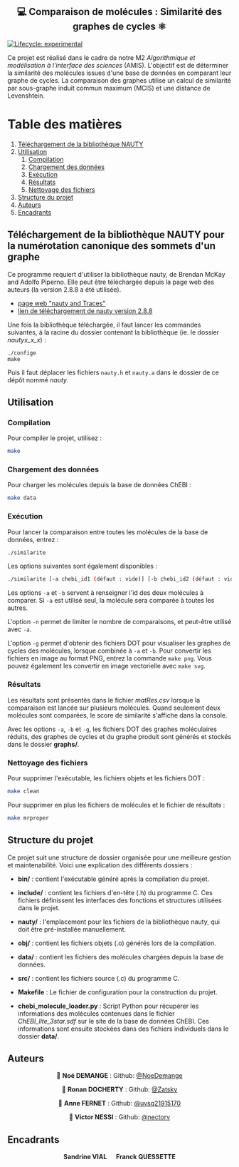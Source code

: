 <h2 align="center"> 💻 Comparaison de molécules : Similarité des graphes de cycles ⚛️</h2>
<p>
</p>

<!-- badges: start -->
[![Lifecycle:
experimental](https://img.shields.io/badge/lifecycle-experimental-orange.svg)](https://lifecycle.r-lib.org/articles/stages.html#experimental)
<!-- badges: end -->

Ce projet est réalisé dans le cadre de notre M2 *Algorithmique et modélisation à l'interface des sciences* (AMIS). L'objectif est de déterminer la similarité des molécules issues d'une base de données en comparant leur graphe de cycles. La comparaison des graphes utilise un calcul de similarité par sous-graphe induit commun maximum (MCIS) et une distance de Levenshtein.

# Table des matières
1. [Téléchargement de la bibliothèque NAUTY](#nauty)
2. [Utilisation](#Utilisation)
    1. [Compilation](#Compilation)
    2. [Chargement des données](#data)
    3. [Exécution](#exec)
    4. [Résultats](#res)
    5. [Nettoyage des fichiers](#clean)
3. [Structure du projet](#structure)
4. [Auteurs](#Auteurs)
5. [Encadrants](#Encadrants)

## Téléchargement de la bibliothèque NAUTY pour la numérotation canonique des sommets d'un graphe <a name="nauty"></a>

Ce programme requiert d'utiliser la bibliothèque nauty, de Brendan McKay and Adolfo Piperno. Elle peut être téléchargée depuis la page web des auteurs (la version 2.8.8 a été utilisée).
- [page web "nauty and Traces"](https://pallini.di.uniroma1.it/#howtogetit)
- [lien de téléchargement de nauty version 2.8.8](https://pallini.di.uniroma1.it/#howtogetit)

Une fois la bibliothèque téléchargée, il faut lancer les commandes suivantes, à la racine du dossier contenant la bibliothèque (ie. le dossier *nautyx_x_x*) :

```
./confige
make
```

Puis il faut déplacer les fichiers `nauty.h` et `nauty.a` dans le dossier de ce dépôt nommé *nauty*.

## Utilisation <a name="Utilisation"></a>

### Compilation <a name="Compilation"></a>

Pour compiler le projet, utilisez :
```sh
make
```
### Chargement des données <a name="data"></a>

Pour charger les molécules depuis la base de données ChEBI :
```sh
make data
```

### Exécution <a name="exec"></a>
Pour lancer la comparaison entre toutes les molécules de la base de données, entrez :
```sh
./similarite
```
Les options suivantes sont également disponibles :
```sh
./similarite [-a chebi_id1 (défaut : vide)] [-b chebi_id2 (défaut : vide)] [-n nb_fichiers (défaut : tous)] [-g (défaut : non)] [-h (usage)]
```

Les options `-a` et `-b` servent à renseigner l'id des deux molécules à comparer. Si `-a` est utilisé seul, la molécule sera comparée à toutes les autres. 

L'option `-n` permet de limiter le nombre de comparaisons, et peut-être utilisé avec `-a`. 

L'option `-g` permet d'obtenir des fichiers DOT pour visualiser les graphes de cycles des molécules, lorsque combinée à `-a` et `-b`. Pour convertir les fichiers en image au format PNG, entrez la commande `make png`. Vous pouvez également les convertir en image vectorielle avec `make svg`.


### Résultats <a name="res"></a>

Les résultats sont présentés dans le fichier *matRes.csv* lorsque la comparaison est lancée sur plusieurs molécules. Quand seulement deux molécules sont comparées, le score de similarité s'affiche dans la console. 

Avec les options `-a`, `-b` et `-g`, les fichiers DOT des graphes moléculaires réduits, des graphes de cycles et du graphe produit sont générés et stockés dans le dossier **graphs/**.

### Nettoyage des fichiers <a name="clean"></a>

Pour supprimer l'exécutable, les fichiers objets et les fichiers DOT :
```sh
make clean
```
Pour supprimer en plus les fichiers de molécules et le fichier de résultats : 
```sh
make mrproper
```

## Structure du projet <a name="structure"></a>

Ce projet suit une structure de dossier organisée pour une meilleure gestion et maintenabilité. Voici une explication des différents dossiers :

- **bin/** : contient l'exécutable généré après la compilation du projet.

- **include/** : contient les fichiers d'en-tête (.h) du programme C. Ces fichiers définissent les interfaces des fonctions et structures utilisées dans le projet.

- **nauty/** : l'emplacement pour les fichiers de la bibliothèque nauty, qui doit être pré-installée manuellement.

- **obj/** : contient les fichiers objets (.o) générés lors de la compilation. 

- **data/** : contient les fichiers des molécules chargées depuis la base de données.

- **src/** : contient les fichiers source (.c) du programme C.

- **Makefile** : Le fichier de configuration pour la construction du projet.

- **chebi_molecule_loader.py** : Script Python pour récupérer les informations des molécules contenues dans le fichier *ChEBI_lite_3star.sdf* sur le site de la base de données ChEBI. Ces informations sont ensuite stockées dans des fichiers individuels dans le dossier **data/**.

## Auteurs <a name="Auteurs"></a>

<div align="center">

👤 **Noé DEMANGE** : Github: [@NoeDemange](https://github.com/NoeDemange)

👤 **Ronan DOCHERTY** :  Github: [@Zatsky](https://github.com/Zatsky)

👤 **Anne FERNET** : Github: [@uvsq21915170](https://github.com/uvsq21915170)

👤 **Victor NESSI** : Github: [@nectorv](https://github.com/nectorv)

</div>

## Encadrants <a name="Encadrants"></a>
 <div align="center">
  <b>Sandrine VIAL &emsp; Franck QUESSETTE</b>
</div>
